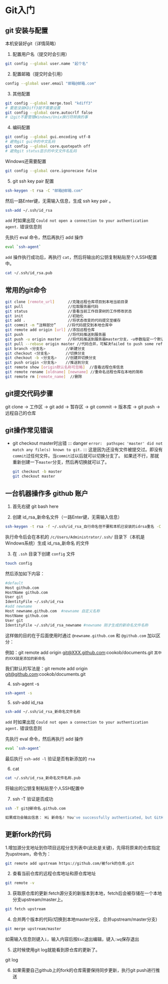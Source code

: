 # Git入门

## git 安装与配置 

本机安装好git（详情简略）

1. 配置用户名（提交时会引用）
``` bash
git config --global user.name "起个名"
```
2. 配置邮箱（提交时会引用）
``` bash
config --global user.email "邮箱@邮箱.com"
```
3. 其他配置
``` bash
git config --global merge.tool "kdiff3"
# 要是没装KDiff3就不需要设置
git config --global core.autocrlf false
# 让git不要管理Windows/Unix换行符转换的事
```
4. 编码配置
``` bash
git config --global gui.encoding utf-8
# 避免git gui中的中文乱码
git config --global core.quotepath off
# 避免git status显示的中文文件名乱码
```
Windows还需要配置
``` bash
git config --global core.ignorecase false
```
5. git ssh key pair 配置
``` bash 
ssh-keygen -t rsa -C "邮箱@邮箱.com"
``` 
然后一路Enter键，无需输入信息，生成 ssh key pair 。
``` bash 
ssh-add ~/.ssh/id_rsa
```
`add` 时如果出现 `Could not open a connection to your authentication agent.` 错误信息则

先执行 eval 命令，然后再执行 add 操作
``` bash 
eval `ssh-agent`
```
`add` 操作执行成功后，再执行 `cat`，然后将输出的公钥复制粘贴至个人SSH配置中。
``` bash 
cat ~/.ssh/id_rsa.pub
``` 

## 常用的git命令
``` bash
git clone [remote_url]      //克隆远程仓库项目到本地当前目录
git pull                    //拉取服务器代码
git status                  //查看当前工作目录树的工作修改状态
git init                    //初始化
git add .                   //将状态改变的代码提交至缓存
git commit -m “注释部分”     //将代码提交到本地仓库中
git remote add origin [url] //添加远程仓库
git push                    //将代码推送到服务器
git push -u origin master   //将代码推送到服务器master分支，-u参数指定一个默认主机
git pull --rebase origin master //代码合并，可解决failed to push some refs toGit的问题
git branch <分支名>         //新建分支
git checkout <分支名>       //切换分支
git checkout -b <分支名>    //创建并切换分支
git push origin <分支名>    //推送到分支
git remote show [origin默认名称可忽略]  //查看远程仓库信息
git remote rename [oldname] [newname] //重命名远程仓库在本地的简称
git remote rm [remote_name]  //删除
```
## git提交代码步骤
git clone -> 工作区 -> git add -> 暂存区 -> git commit -> 版本库 -> git push -> 远程自己的仓库

## git操作常见错误

- git checkout master时出错
  ::: danger
  `error:  pathspec 'master' did not match any file(s) known to git.`
  :::
  这是因为还没有文件被提交过。即没有`commit`过任何文件。当`commit`过以后就可以切换分支了。
  如果还不行，那就重新创建一下`master`分支，然后再切换就可以了。
  ``` bash
  git checkout -b master
  git checkout master
  ``` 
  
## 一台机器操作多 github 账户

1. 首先右键 git bash here

2. 创建 id_rsa_新命名文件（一路Enter键，无需输入信息）

``` bash 
ssh-keygen -t rsa -f ~/.ssh/id_rsa_自行命名但不要和本机已安装的idrsa重名 -C "邮箱@邮箱.com"
``` 

执行命令后会在本机的 `/c/Users/Administrator/.ssh/` 目录下（本机是Windows系统）生成 id_rsa_新命名 的文件

3. 在 `.ssh` 目录下创建 `config` 文件

``` bash 
touch config
``` 

然后添加如下内容：

``` bash 
#default
Host github.com
HostName github.com
User git
IdentityFile ~/.ssh/id_rsa  
#add newname
Host newname.github.com  #newname 自定义名称
HostName github.com
User git
IdentityFile ~/.ssh/id_rsa_newname #newname 刚才生成的新命名文件名称
``` 
这样做的目的在于后面使用时通过 `@newname.github.com` 和 `@github.com` 加以区分：

例如：git remote add origin git@XXX.github.com:cookob/documents.git `其中的XXX就是添加的新命名`

我们默认的写法是：git remote add origin git@github.com:cookob/documents.git

4. ssh-agent -s 

``` bash 
ssh-agent -s
``` 

5. ssh-add id_rsa

``` bash 
ssh-add ~/.ssh/id_rsa_新命名文件名称
``` 
`add` 时如果出现 `Could not open a connection to your authentication agent.` 错误信息则

先执行 eval 命令，然后再执行 add 操作
``` bash 
eval `ssh-agent`
```

最后执行 `ssh-add -l` 验证是否有新添加的 `rsa`

6. cat

``` bash 
cat ~/.ssh/id_rsa_新命名文件名称.pub
``` 

将输出的公钥复制粘贴至个人SSH配置中

7. ssh -T 验证是否成功

``` bash 
ssh -T git@新命名.github.com

如果成功会输出信息： Hi 新命名! You've successfully authenticated, but GitHub does not provide shell access.
``` 

## 更新fork的代码

1.增加源分支地址到你项目远程分支列表中(此处是关键)，先得将原来的仓库指定为upstream，命令为：

``` bash  
git remote add upstream https://github.com/被fork的仓库.git
```

2. 查看当前仓库的远程仓库地址和原仓库地址

``` bash 
git remote -v
```

3. 获取原仓库的更新:fetch源分支的新版本到本地，fetch后会被存储在一个本地分支upstream/master上。

``` bash 
git fetch upstream
```

4. 合并两个版本的代码(切换到本地master分支，合并upstream/master分支)

``` bash 
git merge upstream/master
```

如需输入信息则键入`i`，输入内容后按`Esc`退出编辑，键入`:wq`保存退出

5. 这时候使用git log就能看到原仓库的更新了。

git log

6. 如果需要自己github上的fork的仓库需要保持同步更新，执行git push进行推送